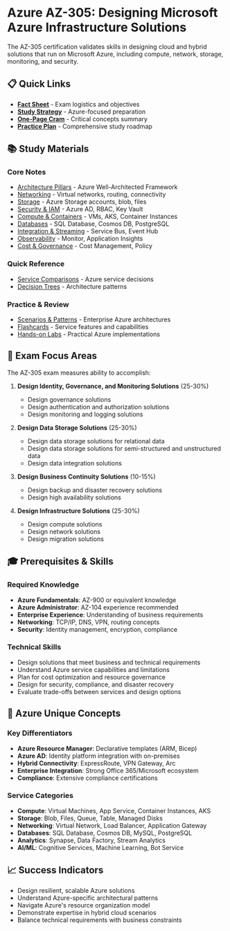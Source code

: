 # Azure AZ-305: Designing Microsoft Azure Infrastructure Solutions

The AZ-305 certification validates skills in designing cloud and hybrid solutions that run on Microsoft Azure, including compute, network, storage, monitoring, and security.

## 📋 Quick Links

- [**Fact Sheet**](fact-sheet.md) - Exam logistics and objectives
- [**Study Strategy**](strategy.md) - Azure-focused preparation
- [**One-Page Cram**](cram-1p.md) - Critical concepts summary
- [**Practice Plan**](practice-plan.md) - Comprehensive study roadmap

## 📚 Study Materials

### Core Notes
- [Architecture Pillars](notes/architecture-pillars.md) - Azure Well-Architected Framework
- [Networking](notes/networking.md) - Virtual networks, routing, connectivity
- [Storage](notes/storage.md) - Azure Storage accounts, blob, files
- [Security & IAM](notes/security-iam.md) - Azure AD, RBAC, Key Vault
- [Compute & Containers](notes/compute-containers.md) - VMs, AKS, Container Instances
- [Databases](notes/databases.md) - SQL Database, Cosmos DB, PostgreSQL
- [Integration & Streaming](notes/integration-streaming.md) - Service Bus, Event Hub
- [Observability](notes/observability.md) - Monitor, Application Insights
- [Cost & Governance](notes/cost-governance.md) - Cost Management, Policy

### Quick Reference
- [Service Comparisons](cheat-sheets/service-comparisons.md) - Azure service decisions
- [Decision Trees](cheat-sheets/decision-trees.md) - Architecture patterns

### Practice & Review
- [Scenarios & Patterns](scenarios.md) - Enterprise Azure architectures
- [Flashcards](flashcards.md) - Service features and capabilities
- [Hands-on Labs](labs/) - Practical Azure implementations

## 🎯 Exam Focus Areas

The AZ-305 exam measures ability to accomplish:

1. **Design Identity, Governance, and Monitoring Solutions** (25-30%)
   - Design governance solutions
   - Design authentication and authorization solutions
   - Design monitoring and logging solutions

2. **Design Data Storage Solutions** (25-30%)
   - Design data storage solutions for relational data
   - Design data storage solutions for semi-structured and unstructured data
   - Design data integration solutions

3. **Design Business Continuity Solutions** (10-15%)
   - Design backup and disaster recovery solutions
   - Design high availability solutions

4. **Design Infrastructure Solutions** (25-30%)
   - Design compute solutions
   - Design network solutions
   - Design migration solutions

## 🎓 Prerequisites & Skills

### Required Knowledge
- **Azure Fundamentals**: AZ-900 or equivalent knowledge
- **Azure Administrator**: AZ-104 experience recommended
- **Enterprise Experience**: Understanding of business requirements
- **Networking**: TCP/IP, DNS, VPN, routing concepts
- **Security**: Identity management, encryption, compliance

### Technical Skills
- Design solutions that meet business and technical requirements
- Understand Azure service capabilities and limitations  
- Plan for cost optimization and resource governance
- Design for security, compliance, and disaster recovery
- Evaluate trade-offs between services and design options

## 🌟 Azure Unique Concepts

### Key Differentiators
- **Azure Resource Manager**: Declarative templates (ARM, Bicep)
- **Azure AD**: Identity platform integration with on-premises
- **Hybrid Connectivity**: ExpressRoute, VPN Gateway, Arc
- **Enterprise Integration**: Strong Office 365/Microsoft ecosystem
- **Compliance**: Extensive compliance certifications

### Service Categories
- **Compute**: Virtual Machines, App Service, Container Instances, AKS
- **Storage**: Blob, Files, Queue, Table, Managed Disks
- **Networking**: Virtual Network, Load Balancer, Application Gateway
- **Databases**: SQL Database, Cosmos DB, MySQL, PostgreSQL
- **Analytics**: Synapse, Data Factory, Stream Analytics
- **AI/ML**: Cognitive Services, Machine Learning, Bot Service

## 📈 Success Indicators

- Design resilient, scalable Azure solutions
- Understand Azure-specific architectural patterns
- Navigate Azure's resource organization model
- Demonstrate expertise in hybrid cloud scenarios
- Balance technical requirements with business constraints